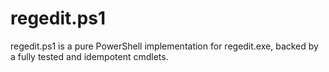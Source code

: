 # regedit.ps1

regedit.ps1 is a pure PowerShell implementation for regedit.exe, backed by a fully tested and idempotent cmdlets.

<!-- # REF:
https://github.com/SegoCode/Reg-importer
https://github.com/UNT-CAS/ConvertFrom-Registry/blob/master/ConvertFrom-Registry.ps1
https://learn.microsoft.com/en-us/powershell/module/microsoft.powershell.utility/import-csv?view=powershell-7.3
Get Values (Recursively if desired) from a Registry Key and return them as a Hashtable. https://learn.microsoft.com/en-us/powershell/module/microsoft.powershell.utility/import-csv?view=powershell-5.1
https://support.microsoft.com/en-us/topic/how-to-add-modify-or-delete-registry-subkeys-and-values-by-using-a-reg-file-9c7f37cf-a5e9-e1cd-c4fa-2a26218a1a23#bkmk_syntax

https://ss64.com/nt/regedit.html
Export the Registry (all HKLM plus current user):
    REGEDIT /E pathname

    Export part of the Registry:
    REGEDIT /E pathname "RegPath"

    Export part of the Registry in ANSI mode:
    REGEDIT /A pathname "RegPath"
    (This is undocumented and will skip any unicode keys/values.)

    Import a reg script:
    REGEDIT pathname

    Silent import:
    REGEDIT /S pathname

    Start the regedit GUI:
    REGEDIT

    Open multiple copies of regedit:
    REGEDIT /m

https://ss64.com/nt/reg.html
   REG QUERY [ROOT\]RegKey /V ValueName [/s] [/F Data [/K] [/D] [/C] [/E]]
      [/T DataType] [/Z] [/SE Separator] [/reg:32 | /reg:64]

   REG QUERY [ROOT\]RegKey /VE  [/f Data [/K] [/D] [/C] [/E]]    -- /VE returns the (default) value
      [/T DataType] [/Z] [/SE Separator] [/reg:32 | /reg:64]      
   
   REG ADD [ROOT\]RegKey /V ValueName [/T DataType] [/S Separator] [/D Data] [/F] [/reg:32] [/reg:64]
   REG ADD [ROOT\]RegKey /VE [/d Data] [/F] [/reg:32 | /reg:64]

   REG DELETE [ROOT\]RegKey /V ValueName [/F]
   REG DELETE [ROOT\]RegKey /VE [/F]      -- Remove the (default) value
   REG DELETE [ROOT\]RegKey /VA [/F]      -- Delete all values under this key

   REG COPY  [\\SourceMachine\][ROOT\]RegKey [\\DestMachine\][ROOT\]RegKey

   REG EXPORT [ROOT\]RegKey FileName.reg [/Y] [/reg:32 | /reg:64]
   REG IMPORT FileName.reg  [/reg:32 | /reg:64]
   REG SAVE [ROOT\]RegKey FileName.hiv [/Y] [/reg:32 | /reg:64]
   REG RESTORE \\MachineName\[ROOT]\KeyName FileName.hiv [/reg:32 | /reg:64]
   
   REG LOAD KeyName FileName [/reg:32 | /reg:64]
   REG UNLOAD KeyName
   
   REG COMPARE [ROOT\]RegKey [ROOT\]RegKey [/V ValueName] [Output] [/s] [/reg:32 | /reg:64]
   REG COMPARE [ROOT\]RegKey [ROOT\]RegKey [/VE] [Output] [/s] [/reg:32 | /reg:64]
 -->